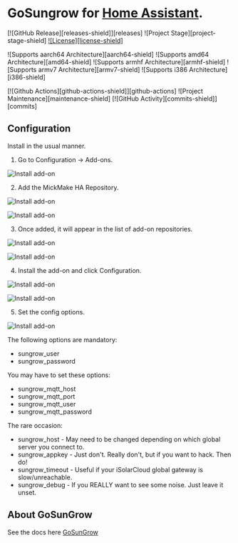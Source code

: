 # GoSungrow for [Home Assistant](https://www.home-assistant.io/).

[![GitHub Release][releases-shield]][releases]
![Project Stage][project-stage-shield]
[![License][license-shield]](LICENSE.md)

![Supports aarch64 Architecture][aarch64-shield]
![Supports amd64 Architecture][amd64-shield]
![Supports armhf Architecture][armhf-shield]
![Supports armv7 Architecture][armv7-shield]
![Supports i386 Architecture][i386-shield]

[![Github Actions][github-actions-shield]][github-actions]
![Project Maintenance][maintenance-shield]
[![GitHub Activity][commits-shield]][commits]


## Configuration
Install in the usual manner.

1. Go to Configuration -> Add-ons.

![Install add-on](https://github.com/MickMake/HomeAssistantAddons/raw/main/GoSungrow/ScreenShot1.png)

2. Add the MickMake HA Repository.

![Install add-on](https://github.com/MickMake/HomeAssistantAddons/raw/main/GoSungrow/ScreenShot2.png)

![Install add-on](https://github.com/MickMake/HomeAssistantAddons/raw/main/GoSungrow/ScreenShot3.png)

3. Once added, it will appear in the list of add-on repositories.

![Install add-on](https://github.com/MickMake/HomeAssistantAddons/raw/main/GoSungrow/ScreenShot4.png)

![Install add-on](https://github.com/MickMake/HomeAssistantAddons/raw/main/GoSungrow/ScreenShot4b.png)

4. Install the add-on and click Configuration.

![Install add-on](https://github.com/MickMake/HomeAssistantAddons/raw/main/GoSungrow/ScreenShot5.png)

![Install add-on](https://github.com/MickMake/HomeAssistantAddons/raw/main/GoSungrow/ScreenShot5b.png)

5. Set the config options.

![Install add-on](https://github.com/MickMake/HomeAssistantAddons/raw/main/GoSungrow/ScreenShot6.png)

The following options are mandatory:
- sungrow_user
- sungrow_password

You may have to set these options:
- sungrow_mqtt_host
- sungrow_mqtt_port
- sungrow_mqtt_user
- sungrow_mqtt_password

The rare occasion:
- sungrow_host - May need to be changed depending on which global server you connect to.
- sungrow_appkey - Just don't. Really don't, but if you want to hack. Then do!
- sungrow_timeout - Useful if your iSolarCloud global gateway is slow/unreachable.
- sungrow_debug - If you REALLY want to see some noise. Just leave it unset.

## About GoSunGrow
See the docs here [GoSunGrow](https://github.com/MickMake/GoSunGrow/)
